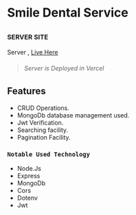# Smile Dental Service

## <span style="font-size:15px">SERVER SITE</span>

Server , [Live Here](https://assignment-11-7d832.web.app)

> ###### Server is Deployed in Vercel

## Features

- CRUD Operations.
- MongoDb database management used.
- Jwt Verification.
- Searching facility.
- Pagination Facility.

### `Notable Used Technology`

- Node.Js
- Express
- MongoDb
- Cors
- Dotenv
- Jwt
